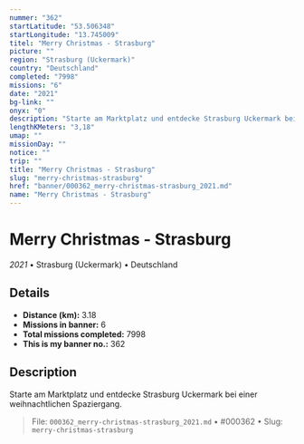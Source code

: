 ```yaml
---
nummer: "362"
startLatitude: "53.506348"
startLongitude: "13.745009"
titel: "Merry Christmas - Strasburg"
picture: ""
region: "Strasburg (Uckermark)"
country: "Deutschland"
completed: "7998"
missions: "6"
date: "2021"
bg-link: ""
onyx: "0"
description: "Starte am Marktplatz und entdecke Strasburg Uckermark bei einer weihnachtlichen Spaziergang."
lengthKMeters: "3,18"
umap: ""
missionDay: ""
notice: ""
trip: ""
title: "Merry Christmas - Strasburg"
slug: "merry-christmas-strasburg"
href: "banner/000362_merry-christmas-strasburg_2021.md"
name: "Merry Christmas - Strasburg"
---
```

# Merry Christmas - Strasburg

*2021* • Strasburg (Uckermark) • Deutschland





## Details
- **Distance (km):** 3.18
- **Missions in banner:** 6
- **Total missions completed:** 7998
- **This is my banner no.:** 362



## Description
Starte am Marktplatz und entdecke Strasburg Uckermark bei einer weihnachtlichen Spaziergang.




> File: `000362_merry-christmas-strasburg_2021.md`
> • #000362
> • Slug: `merry-christmas-strasburg`
